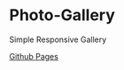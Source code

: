 # Photo-Gallery

Simple Responsive Gallery

[Github Pages](https://anessamiee.github.io/Photo-Gallery)
